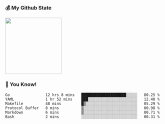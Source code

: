 ### :moneybag: My Github State

<img height="180em" src="https://github-readme-stats.vercel.app/api?username=G-Asura&show_icons=true&hide_border=true&count_private=true&include_all_commits=true" />

### :pill: You Know!
<!--START_SECTION:waka-->

```text
Go                12 hrs 8 mins   ████████████████████░░░░░   80.25 %
YAML              1 hr 52 mins    ███░░░░░░░░░░░░░░░░░░░░░░   12.40 %
Makefile          48 mins         █▒░░░░░░░░░░░░░░░░░░░░░░░   05.29 %
Protocol Buffer   8 mins          ▒░░░░░░░░░░░░░░░░░░░░░░░░   00.98 %
Markdown          6 mins          ▒░░░░░░░░░░░░░░░░░░░░░░░░   00.71 %
Bash              2 mins          ░░░░░░░░░░░░░░░░░░░░░░░░░   00.31 %
```

<!--END_SECTION:waka-->

<!--
**G-Asura/G-Asura** is a ✨ _special_ ✨ repository because its `README.md` (this file) appears on your GitHub profile.

Here are some ideas to get you started:

- 🔭 I’m currently working on ...
- 🌱 I’m currently learning ...
- 👯 I’m looking to collaborate on ...
- 🤔 I’m looking for help with ...
- 💬 Ask me about ...
- 📫 How to reach me: ...
- 😄 Pronouns: ...
- ⚡ Fun fact: ...
-->
